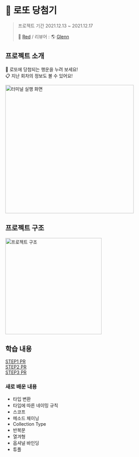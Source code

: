 # 🎲 로또 당첨기
>프로젝트 기간 2021.12.13 ~ 2021.12.17
>
> 🔴 [Red](https://github.com/cherrishRed) / 리뷰어 : 🌎 [Glenn](https://github.com/Journey36)

## 프로젝트 소개
🥳 로또에 당첨되는 행운을 누려 보세요! <br>
📋 지난 회차의 정보도 볼 수 있어요!  <br>

<img title="터미널 실행 화면" src="https://i.imgur.com/tskg9X7.png" width="400">

## 프로젝트 구조
<img title="프로젝트 구조" src="https://i.imgur.com/8S2RImw.png" width="300">

## 학습 내용

[STEP1 PR](https://github.com/yagom-academy/swift-starter-week2/pull/2) <br>
[STEP2 PR](https://github.com/yagom-academy/swift-starter-week2/pull/13) <br>
[STEP3 PR](https://github.com/yagom-academy/swift-starter-week2/pull/21) <br>

### 새로 배운 내용
* 타입 변환 
* 타입에 따른 네이밍 규칙
* 스코프
* 메소드 체이닝
* Collection Type
* 반복문
* 열겨형
* 옵셔널 바인딩
* 튜플
